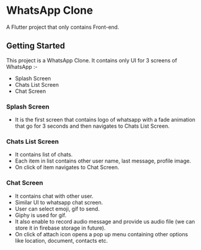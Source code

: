 # WhatsApp Clone

A Flutter project that only contains Front-end.

## Getting Started

This project is a WhatsApp Clone. It contains only UI for 3 screens of WhatsApp :- 
- Splash Screen
- Chats List Screen
- Chat Screen

### Splash Screen
- It is the first screen that contains logo of whatsapp with a fade animation that go for 3 seconds and then navigates to Chats List Screen.

### Chats List Screen
- It contains list of chats.
- Each item in list contains other user name, last message, profile image.
- On click of item navigates to Chat Screen.

### Chat Screen  
- It contains chat with other user.
- Similar UI to whatsapp chat screen.
- User can select emoji, gif to send.
- Giphy is used for gif.
- It also enable to record audio message and provide us audio file (we can store it in firebase storage in future).
- On click of attach icon opens a pop up menu containing other options like location, document, contacts etc.

